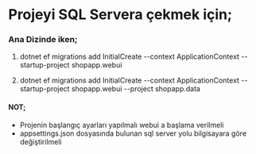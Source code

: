 # Projeyi SQL Servera çekmek için;

### Ana Dizinde iken;

1. dotnet ef migrations add InitialCreate --context ApplicationContext --startup-project shopapp.webui

2. dotnet ef migrations add InitialCreate --context ApplicationContext --startup-project shopapp.webui --project shopapp.data

#### NOT;
* Projenin başlangıç ayarları yapılmalı webui a başlama verilmeli
* appsettings.json dosyasında bulunan sql server yolu bilgisayara göre değiştirilmeli
